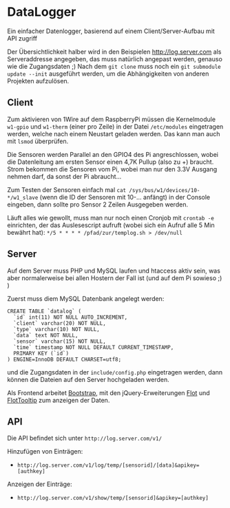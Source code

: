 DataLogger
==========
Ein einfacher Datenlogger, basierend auf einem Client/Server-Aufbau mit API zugriff

Der Übersichtlichkeit halber wird in den Beispielen http://log.server.com als Serveraddresse angegeben, das muss natürlich angepast werden, genauso wie die Zugangsdaten ;)
Nach dem `git clone` muss noch ein `git submodule update --init` ausgeführt werden, um die Abhängigkeiten von anderen Projekten aufzulösen.

Client
------
Zum aktivieren von 1Wire auf dem RaspberryPi müssen die Kernelmodule `w1-gpio` und `w1-therm` (einer pro Zeile) in der Datei `/etc/modules` eingetragen werden, welche nach einem Neustart geladen werden. Das kann man auch mit `lsmod` überprüfen.

Die Sensoren werden Parallel an den GPIO4 des Pi angreschlossen, wobei die Datenleitung am ersten Sensor einen 4,7K Pullup (also zu +) braucht.
Strom bekommen die Sensoren vom Pi, wobei man nur den 3.3V Ausgang nehmen darf, da sonst der Pi abraucht...

Zum Testen der Sensoren einfach mal `cat /sys/bus/w1/devices/10-*/w1_slave` (wenn die ID der Sensoren mit 10-... anfängt) in der Console eingeben, dann sollte pro Sensor 2 Zeilen Ausgegeben werden.

Läuft alles wie gewollt, muss man nur noch einen Cronjob mit `crontab -e` einrichten, der das Auslesescript aufruft (wobei sich ein Aufruf alle 5 Min bewährt hat):
`*/5 * * * * /pfad/zur/templog.sh > /dev/null`

Server
------
Auf dem Server muss PHP und MySQL laufen und htaccess aktiv sein, was aber normalerweise bei allen Hostern der Fall ist (und auf dem Pi sowieso ;) )

Zuerst muss diem MySQL Datenbank angelegt werden:
```mysql
CREATE TABLE `datalog` (
  `id` int(11) NOT NULL AUTO_INCREMENT,
  `client` varchar(20) NOT NULL,
  `type` varchar(10) NOT NULL,
  `data` text NOT NULL,
  `sensor` varchar(15) NOT NULL,
  `time` timestamp NOT NULL DEFAULT CURRENT_TIMESTAMP,
  PRIMARY KEY (`id`)
) ENGINE=InnoDB DEFAULT CHARSET=utf8;
```
und die Zugangsdaten in der `include/config.php` eingetragen werden, dann können die Dateien auf den Server hochgeladen werden.


Als Frontend arbeitet [Bootstrap](https://github.com/twbs/bootstrap "Twitter Bootstrap"), mit den jQuery-Erweiterungen [Flot](https://github.com/flot/flot) und [FlotTooltip](https://github.com/krzysu/flot.tooltip) zum anzeigen der Daten.


API
------------
Die API befindet sich unter `http://log.server.com/v1/`

Hinzufügen von Einträgen:
* `http://log.server.com/v1/log/temp/[sensorid]/[data]&apikey=[authkey]`

Anzeigen der Einträge:
* `http://log.server.com/v1/show/temp/[sensorid]&apikey=[authkey]`

